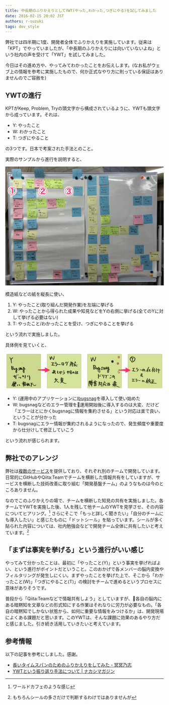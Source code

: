 ```yaml
---
title: 中長期のふりかえりとしてYWT(やった,わかった,つぎにやる)を試してみました
date: 2016-02-15 20:02 JST
authors: r-suzuki
tags: dev_style
---
```


弊社では四半期に1度、開発者全体でふりかえりを実施しています。従来は「KPT」でやっていましたが、「中長期のふりかえりには向いていないよね」という社内の声を受けて「YWT」を試してみました。

今日はその進め方や、やってみてわかったことをお伝えします。(なお私がウェブ上の情報を参考に実施したもので、何か正式なやり方に則っている保証はありませんのでご容赦を)

<!--more-->

## YWTの進行

KPTがKeep, Problem, Tryの頭文字から構成されているように、YWTも頭文字から成っています。それは、

* Y: やったこと
* W: わかったこと
* T: つぎにやること

の3つです。日本で考案された手法とのこと。

実際のサンプルから進行を説明すると、

![YWTサンプル](/images/2016/02/ywt_sample.png)

模造紙などの紙を縦長に使い、

1. Y: やったこと(取り組んだ開発作業)を左端に挙げる
2. W: やったことから得られた成果や知見などをYの右側に挙げる(全てのYに対して挙げる必要はない)
3. T: やったこと/わかったことを受け、つぎにやることを挙げる

という流れで実施しました。

具体例を見ていくと、

![YWTの流れ](/images/2016/02/ywt_flow.png)

* Y: (運用中のアプリケーションに)[bugsnag](https://bugsnag.com/)を導入して使い始めた
* W: bugsnagなどのエラー管理を運用開始後に導入するのは大変、だけど「エラーはとにかくbugsnagに情報を集約させる」という対応は楽で良い、ということが分かった
* T: bugsnagにエラー情報が集約されるようになったので、発生頻度や重要度から仕分けして修正していこう

という流れが感じられます。

## 弊社でのアレンジ

弊社は[複数のサービス](https://www.feedforce.jp/service/)を提供しており、それぞれ別のチームで開発しています。日常的にGitHubやQiita:Teamでチームを横断した情報共有をしていますが、サービスを横断した技術改善に取り組む「開発基盤チーム」のようなものは今のところありません。

なのでこのふりかえりの場で、チームを横断した知見の共有を実施しました。各チームでYWTを実施した後、1人を残して他チームのYWTを見学させ、その内容についてヒアリング。[^1] さらにそこで「もっと詳しく聞きたい」「自分のチームにも導入したい」と感じたものに「ドットシール」を貼っています。シールが多く貼られた内容については、社内勉強会などで開発チーム全体に共有したいと考えています。[^2]

## 「まずは事実を挙げる」という進行がいい感じ

やってみて分かったことは、最初に「やったこと(Y)」という事実を挙げればよい、という進行がポイントだということ。このおかげで各メンバーの脳内変換やフィルタリングが発生しにくい。まずやったことを挙げた上で、そこから「わかったこと(W)」「つぎにやること(T)」の検討をチームで進めるというプロセスに意味がありそうです。

普段から「Qiita:Teamなどで情報共有しよう」としていますが、各自の脳内にある暗黙知を文章などの形式知にする作業はそれなりに労力が必要なもの。「各自の暗黙知でしかない状態から、如何に重要な情報をみつけるか」は、開発現場によくある課題だと思います。このYWTは、そんな課題に効果のあるやり方だと感じました。引き続き活用していきたいと考えています。

## 参考情報

以下の記事を参考にしました。感謝。

* [長いタイムスパンのためのふりかえりをしてみた - 冥冥乃志](http://mao-instantlife.hatenablog.com/entry/2015/08/26/%E9%95%B7%E3%81%84%E3%82%BF%E3%82%A4%E3%83%A0%E3%82%B9%E3%83%91%E3%83%B3%E3%81%AE%E3%81%9F%E3%82%81%E3%81%AE%E3%81%B5%E3%82%8A%E3%81%8B%E3%81%88%E3%82%8A%E3%82%92%E3%81%97%E3%81%A6%E3%81%BF)
* [YWTという振り返り手法について | ナカシマガジン](http://hisa-magazine.net/blog/manabutikara/ywt/)

[^1]: ワールドカフェのような感じ
[^2]: もちろんシールの多さだけで判断するわけではありませんが
